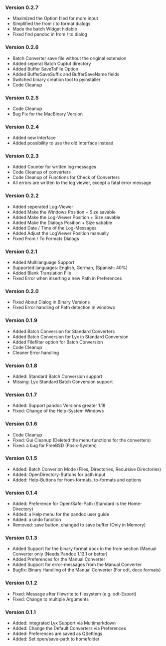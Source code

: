 ### Version 0.2.7
- Maximized the Option filed for more input
- Simplified the from / to format dialogs
- Made the batch Widget hidable
- Fixed find pandoc in from / to dialog

### Version 0.2.6
- Batch Converter save file without the original extension
- Added seperat Batch Ouptut directory
- Added Buffer SaveToFile Option
- Added BufferSaveSuffix and BufferSaveName fields
- Switched binary creation tool to pyinstaller
- Code Cleanup

### Version 0.2.5
- Code Cleanup
- Bug Fix for the MacBinary Version

### Version 0.2.4
- Added new Interface
- Added possibility to use the old Interface instead

### Version 0.2.3
- Added Counter for written log messages
- Code Cleanup of converters
- Code Cleanup of Functions for Check of Converters
- All errors are written to the log viewer, except a fatal error message


### Version 0.2.2
- Added seperated Log-Viewer
- Added Make the Windows Position + Size savable
- Added Make the Log-Viewer Position + Size savable
- Added Make the Dialogs Position + Size sabable
- Added Date / Time of the Log-Messages
- Added Adjust the LogViewer Position manually
- Fixed From / To Formats Dialogs


### Version 0.2.1
- Added Multilanguage Support
- Supported languages: English, German, (Spanish: 40%)
- Added Blank Translation File
- Fixed Error when inserting a new Path in Preferences

### Version 0.2.0
- Fixed About Dialog in Binary Versions
- Fixed Error handling of Path detection in windows

### Version 0.1.9
- Added Batch Conversion for Standard Converters
- Added Batch Conversion for Lyx in Standard Conversion
- Added Filefilter option for Batch Conversion
- Code Cleanup
- Cleaner Error handling

### Version 0.1.8
- Added: Standard Batch Conversion support
- Missing: Lyx Standard Batch Conversion support

### Version 0.1.7
- Added: Support pandoc Versions greater 1.18
- Fixed: Change of the Help-System Windows

### Version 0.1.6
- Code Cleanup
- Fixed: Gui Cleanup (Deleted the menu functions for the converters)
- Fixed: a bug for FreeBSD (Posix-System)

### Version 0.1.5
- Added: Batch Converion Mode (Files, Directories, Recursive Directories)
- Added: OpenDirectory-Buttons for path input
- Added: Help-Buttons for from-formats, to-formats and options

### Version 0.1.4
- Added: Preference for Open/Safe-Path (Standard is the Home-Directory)
- Added: a Help menu for the pandoc user guide
- Added: a undo function
- Removed: save button, changed to save buffer (Only in Memory)

### Version 0.1.3
- Added Support for the binary format docx in the from section (Manual Converter only (Needs Pandoc 1.13.1 or better)
- Added Preferences for the Manual Converter
- Added Support for error-messages from the Manual Converter
- Bugfix: Binary Handling of the Manual Converter (For odt, docx formats)

### Version 0.1.2
- Fixed: Message after filewrite to filesystem (e.g. odt-Export)
- Fixed: Change to multiple Arguments

### Version 0.1.1
- Added: integrated Lyx Support via Multimarkdown
- Added: Change the Default Converters via Preferences
- Added: Preferences are saved as QSettings
- Added: Set open/save-path to homefolder
